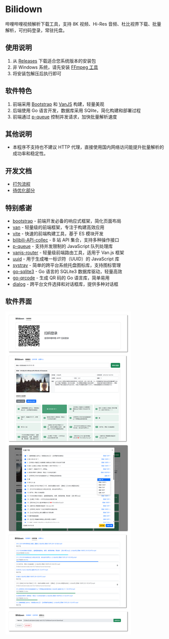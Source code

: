 # Bilidown

哔哩哔哩视频解析下载工具，支持 8K 视频、Hi-Res 音频、杜比视界下载、批量解析，可扫码登录，常驻托盘。

## 使用说明

1. 从 [Releases](https://github.com/iuroc/bilidown/releases) 下载适合您系统版本的安装包
2. 非 Windows 系统，请先安装 [FFmpeg 工具](https://www.ffmpeg.org/)
3. 将安装包解压后执行即可

## 软件特色

1. 前端采用 [Bootstrap](https://github.com/twbs/bootstrap) 和 [VanJS](https://github.com/vanjs-org/van) 构建，轻量美观
2. 后端使用 Go 语言开发，数据库采用 SQlite，简化构建和部署过程
3. 前端通过 [p-queue](https://github.com/sindresorhus/p-queue) 控制并发请求，加快批量解析速度

## 其他说明

-   本程序不支持也不建议 HTTP 代理，直接使用国内网络访问能提升批量解析的成功率和稳定性。

## 开发文档

-   [打包流程](./README_INIT.md#打包流程)
-   [待优化部分](./README_INIT.md#待优化部分)

## 特别感谢

-   [bootstrap](https://github.com/twbs/bootstrap) - 前端开发必备的响应式框架，简化页面布局
-   [van](https://github.com/vanjs-org/van) - 轻量级的前端框架，专注于构建高效应用
-   [vite](https://github.com/vitejs/vite) - 快速的前端构建工具，基于 ES 模块开发
-   [bilibili-API-collec](https://github.com/SocialSisterYi/bilibili-API-collect) - B 站 API 集合，支持多种操作接口
-   [p-queue](https://github.com/sindresorhus/p-queue) - 支持并发限制的 JavaScript 队列处理库
-   [vanjs-router](https://github.com/iuroc/vanjs-router) - 轻量级前端路由工具，适用于 Van.js 框架
-   [uuid](https://www.npmjs.com/package/uuid) - 用于生成唯一标识符（UUID）的 JavaScript 库
-   [systray](https://github.com/getlantern/systray) - 简单的跨平台系统托盘图标库，支持图标管理
-   [go-sqlite3](https://github.com/mattn/go-sqlite3) - Go 语言的 SQLite3 数据库驱动，轻量高效
-   [go-qrcode](https://github.com/skip2/go-qrcode) - 生成 QR 码的 Go 语言库，简单易用
-   [dialog](https://github.com/sqweek/dialog) - 跨平台文件选择和对话框库，提供多种对话框

## 软件界面

![](./docs/2024-11-05_090604.png)
